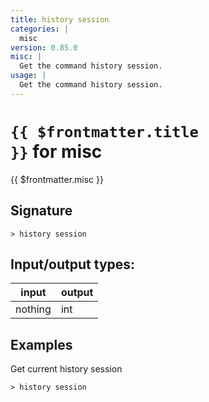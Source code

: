 ```yaml
---
title: history session
categories: |
  misc
version: 0.85.0
misc: |
  Get the command history session.
usage: |
  Get the command history session.
---
```

<!-- This file is automatically generated. Please edit the command in https://github.com/nushell/nushell instead. -->

# <code>{{ $frontmatter.title }}</code> for misc

<div class='command-title'>{{ $frontmatter.misc }}</div>

## Signature

```> history session ```


## Input/output types:

| input   | output |
| ------- | ------ |
| nothing | int    |

## Examples

Get current history session
```shell
> history session

```
